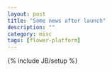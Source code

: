 ```yaml
---
layout: post
title: "Some news after launch"
description: ""
category: misc
tags: [flower-platform]
---
```

{% include JB/setup %}


